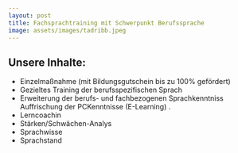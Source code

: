 ```yaml
---
layout: post
title: Fachsprachtraining mit Schwerpunkt Berufssprache
image: assets/images/tadribb.jpeg
---
```

## Unsere Inhalte:

- Einzelmaßnahme (mit Bildungsgutschein bis zu 100% gefördert)
- Gezieltes Training der berufsspezifischen Sprach 
- Erweiterung der berufs- und fachbezogenen Sprachkenntniss Auffrischung der PCKenntnisse (E-Learning) .
- Lerncoachin 
- Stärken/Schwächen-Analys
- Sprachwisse
- Sprachstand


